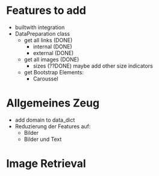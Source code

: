 # Features to add

- builtwith integration
- DataPreparation class
    - get all links (DONE)
        - internal (DONE)
        - external (DONE)
    - get all images (DONE)
        - sizes (??DONE) maybe add other size indicators
    - get Bootstrap Elements:
        - Caroussel

# Allgemeines Zeug

- add domain to data_dict
- Reduzierung der Features auf:
  - Bilder
  - Bilder und Text

# Image Retrieval

